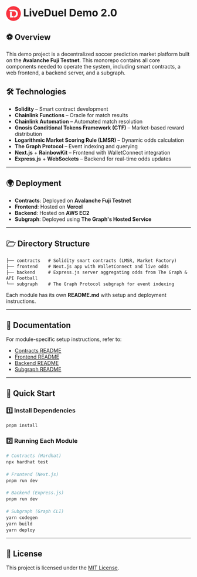 # <img src="frontend/public/favicon.png" alt="LiveDuel Logo" width="40" style="vertical-align: middle;"> LiveDuel Demo 2.0

## ⚽ Overview
This demo project is a decentralized soccer prediction market platform built on the **Avalanche Fuji Testnet**. This monorepo contains all core components needed to operate the system, including smart contracts, a web frontend, a backend server, and a subgraph.

## 🛠 Technologies
- **Solidity** – Smart contract development
- **Chainlink Functions** – Oracle for match results
- **Chainlink Automation** – Automated match resolution
- **Gnosis Conditional Tokens Framework (CTF)** – Market-based reward distribution
- **Logarithmic Market Scoring Rule (LMSR)** – Dynamic odds calculation
- **The Graph Protocol** – Event indexing and querying
- **Next.js** + **RainbowKit** – Frontend with WalletConnect integration
- **Express.js** + **WebSockets** – Backend for real-time odds updates

---

## 🌍 Deployment
- **Contracts**: Deployed on **Avalanche Fuji Testnet**
- **Frontend**: Hosted on **Vercel**
- **Backend**: Hosted on **AWS EC2**
- **Subgraph**: Deployed using **The Graph's Hosted Service**

---

## 🗁 Directory Structure
```
├── contracts   # Solidity smart contracts (LMSR, Market Factory)
├── frontend    # Next.js app with WalletConnect and live odds
├── backend     # Express.js server aggregating odds from The Graph & API Football
└── subgraph    # The Graph Protocol subgraph for event indexing
```
Each module has its own **README.md** with setup and deployment instructions.

---

## 📝 Documentation
For module-specific setup instructions, refer to:
- [Contracts README](./contracts/README.md)
- [Frontend README](./frontend/README.md)
- [Backend README](./backend/README.md)
- [Subgraph README](./subgraph/README.md)

---

## 🚀 Quick Start

### 1️⃣ Install Dependencies
```bash
pnpm install
```

### 2️⃣ Running Each Module
```bash
# Contracts (Hardhat)
npx hardhat test

# Frontend (Next.js)
pnpm run dev

# Backend (Express.js)
pnpm run dev

# Subgraph (Graph CLI)
yarn codegen
yarn build
yarn deploy
```

---

## 📝 License
This project is licensed under the [MIT License](LICENSE).
